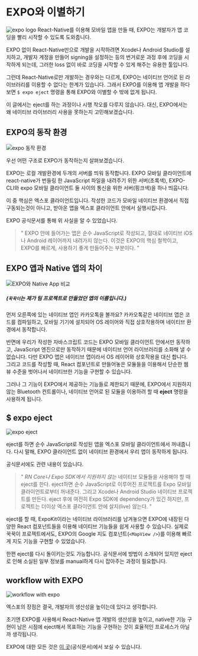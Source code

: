 # EXPO와 이별하기
![expo logo](https://lh3.googleusercontent.com/7mXyrwDonIBGjvhfM7pvRtZ8ny_JEHsh51BFE-PYgoL9xqw1UNG1_Ty-HIO-UfJ4LrUARBzbGQc=s300)
React-Native를 이용해 모바일 앱을 만들 때, EXPO는 개발자가 앱 코딩을 빨리 시작할 수 있도록 도와줍니다.

EXPO 없이 React-Native만으로 개발을 시작하려면 Xcode나 Android Studio를 설치하고, 개발자 계정을 만들어 signing을 설정하는 등의 번거로운 과정 후에 코딩을 시작하게 되는데, 그러한 loss 없이 바로 코딩을 시작할 수 있게 해주는 유용한 툴입니다.

그런데 React-Native로만 개발하는 경우와는 다르게, EXPO는 네이티브 언어로 된 라이브러리를 이용할 수 없다는 한계가 있습니다. 그래서 EXPO를 이용해 앱 개발을 하다 보면 `$ expo eject` 명령을 통해 EXPO와 이별할 수 밖에 없게 됩니다.

이 글에서는 eject를 하는 과정이나 시행 착오를 다루지 않습니다.
대신, EXPO에서는 왜 네이티브 라이브러리 사용을 못하는지 고민해보겠습니다.

## EXPO의 동작 환경

![expo 동작 환경](https://lh3.googleusercontent.com/uI0fYPxqo0urSM60u_FbYdGwJmSspF5odKhn-RQAQufCtbJG5j9aFxuPqJ_6SXcFgCfBl2IfWVw)

우선 어떤 구조로 EXPO가 동작하는지 살펴보겠습니다.

EXPO는 로컬 개발환경에 두개의 서버를 띄워 동작합니다.
EXPO 모바일 클라이언트에 react-native가 번들링 한 JavaScript 파일을 내려주기 위한 서버(초록색),
EXPO-CLI와 expo 모바일 클라이언트 둘 사이의 통신을 위한 서버(핑크색)을 하나 띄웁니다.

이 중 핵심은 엑스포 클라이언트입니다.
작성한 코드가 모바일 네이티브 환경에서 직접 구동되는것이 아니고, 받아온 앱을 엑스포 클라이언트 안에서 실행시킵니다.

EXPO 공식문서를 통해 위 사실을 알 수 있었습니다.
> " EXPO 안에 들어가는 앱은 순수 JavaScript로 작성되고, 절대로 네이티브 iOS나 Android 레이어까지 내려가지 않는다. 이것은 EXPO의 핵심 철학이고, EXPO를 빠르게, 사용하기 좋게 만들어주는 부분이다. "

## EXPO 앱과 Native 앱의 차이
![EXPO와 Native App 비교](https://lh3.googleusercontent.com/cYu8NWNwEl8EaW7nqJZ342bG0o36GSdCgEqCkE_pHhB4llyDnXgKy_Tf_Gtp8lSEXr2BCYELkSw)
##### (`꾹꾹이`는 제가 팀 프로젝트로 만들었던 앱의 이름입니다.)

먼저 오른쪽에 있는 네이티브 앱인 카카오톡을 볼까요?
카카오톡같은 네이티브 앱은 코드를 컴파일하고, 모바일 기기에 설치되어 OS 레이어와 직접 상호작용하며 네이티브 환경에서 동작합니다.

반면에 우리가 작성한 자바스크립트 코드는 EXPO 모바일 클라이언트 안에서만 동작하고, JavaScript 엔진으로만 동작하기 때문에 네이티브 언어 라이브러리를 소화해 낼 수 없습니다.
다만 EXPO 앱은 네이티브 앱이라서 OS 레이어와 상호작용을 대신 합니다. 그리고 코드를 작성할 때, React 컴포넌트로 만들어놓은 모듈들을 이용해서 단순한 웹뷰 수준을 벗어나서 네이티브한 기능을 구현할 수 있습니다.

그러나 그 기능이 EXPO에서 제공하는 기능들로 제한되기 때문에, EXPO에서 지원하지 않는 Bluetooth 컨트롤이나, 네이티브 언어로 된 모듈을 이용하려 할 때 **eject** 명령을 사용하게 됩니다.

## $ expo eject
![expo eject](https://lh3.googleusercontent.com/nuTs6LdeiUJkrerF4jm78VzOreZ4BWnm6KRh8WM8n-k4-mF_3TOsV5ffbOQnK-TFhl43tC-hXCA)

eject를 하면 순수 JavaScript로 작성된 앱을 엑스포 모바일 클라이언트에서
꺼내줍니다. 다시 말해, EXPO 클라이언트 없이 네이티브 환경에서 우리 앱이 동작하게 됩니다.

공식문서에도 관련 내용이 있습니다.
> " *RN Core나 Expo SDK에서 지원하지 않는* 네이티브 모듈들을 사용해야 할 때 eject를 한다.
eject하면 순수 JavaScript로 이루어진 프로젝트를 Expo 모바일 클라이언트로부터 꺼내준다.
그리고 Xcode나 Android Studio 네이티브 프로젝트를 만든다.
eject 후에 여전히 Expo SDK에 dependency가 있긴 하지만, 프로젝트는 더이상 엑스포 클라이언트 안에 살지(live) 않는다. "

eject를 할 때, ExpoKit이라는 네이티브 라이브러리를 남겨놓으면 EXPO에 내장된 다양한 React 컴포넌트들을 이용해 네이티브 기능들을 쉽게 사용할 수 있습니다.
실제로 꾹꾹이 프로젝트에서도, EXPO의 Google 지도 컴포넌트(`<MapView />`)를 이용해 빠르게 지도 기능을 구현할 수 있었습니다.

한편 eject를 다시 돌이키는것도 가능합니다. 공식문서에 방법이 소개되어 있지만 eject로 인해 소실된 일부 정보를 manual하게 다시 잡아주는 과정이 필요합니다.

## workflow with EXPO
![workflow with expo](https://lh3.googleusercontent.com/w7Ggise6EWgPjaUN5GPOOuagjCjifWTxTOu5bNGnu1XFkT4Nx8CLj9DG-apk2s9JdefLV8ozOco)

엑스포의 장점은 결국, 개발자의 생산성을 높이는데 있다고 생각합니다.

초기엔 EXPO를 사용해서 React-Native 앱 개발의 생산성을 높이고, native한 기능 구현이 남은 시점에 eject해서 목표하는 기능을 구현하는 것이 효율적인 프로세스가 아닐까 생각됩니다.

EXPO에 대한 모든 것은 [이 곳](https://docs.expo.io/versions/latest/)(공식문서)에서 보실 수 있습니다.
<!--stackedit_data:
eyJoaXN0b3J5IjpbMTU0MTcwNzQxLC04OTIxMTc2OTMsLTEyND
U2OTYyMTMsLTE3NjQ4MTIxMzQsLTE0NzIzNTc1NTIsLTE5NDY1
NDY0OTEsLTIwNTE3NjMwODQsMTYxNDAzNTgwOCwtMTQwNzc3Mz
Y2NCwtMTY4MDgyNTY5MV19
-->